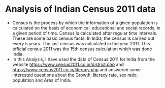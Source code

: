 # Analysis of Indian Census 2011 data  

- Census is the process by which the information of a given population is calculated on the basis of economical, educational and social records, in a given period of time. 
Census is calculated after regular time intervals. These are some basic census facts. 
In India, the census is carried out every 5 years. The last census was calculated in the year 2011.
This official census 2011 was the 15th census calculation which was done India.
- In this Analysis, I have used the data of Census 2011 for India from the website https://www.census2011.co.in/district.php and https://www.census2011.co.in/literacy.php
and answered some interested questions about the Growth, literacy rate, sex ratio, population and Area of India. 

